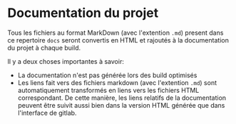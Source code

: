 Documentation du projet
===============================================================================

Tous les fichiers au format MarkDown (avec l'extention `.md`) present dans
ce repertoire `docs` seront convertis en HTML et rajoutés à la documentation
du projet à chaque build.

Il y a deux choses importantes à savoir:

* La documentation n'est pas générée lors des build optimisés
* Les liens fait vers des fichiers markdown (avec l'extention `.md`) sont
  automatiquement transformés en liens vers les fichiers HTML correspondant. De
  cette manière, les liens relatifs de la documentation peuvent être suivit
  aussi bien dans la version HTML générée que dans l'interface de gitlab.
